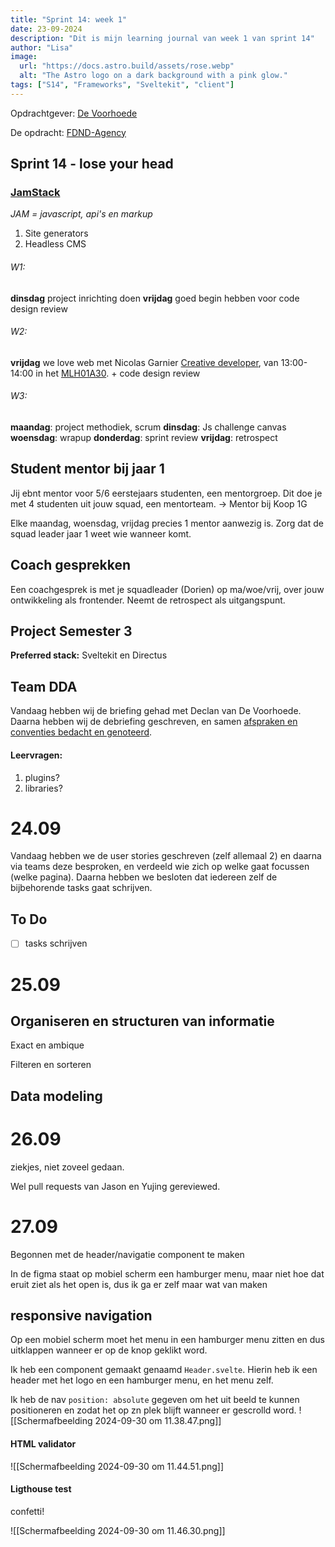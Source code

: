 ```yaml
---
title: "Sprint 14: week 1"
date: 23-09-2024
description: "Dit is mijn learning journal van week 1 van sprint 14"
author: "Lisa"
image:
  url: "https://docs.astro.build/assets/rose.webp"
  alt: "The Astro logo on a dark background with a pink glow."
tags: ["S14", "Frameworks", "Sveltekit", "client"]
---
```


Opdrachtgever: [De Voorhoede](https://www.voorhoede.nl/nl/)

De opdracht: [FDND-Agency](https://github.com/fdnd-agency/voorhoede?tab=readme-ov-file)

## Sprint 14 -  lose your head

### [JamStack](https://jamstack.org/)

*JAM = javascript, api's en markup*

1. Site generators
2. Headless CMS

###### W1:
**dinsdag** project inrichting doen
**vrijdag** goed begin hebben voor code design review
###### W2: 
**vrijdag** we love web met Nicolas Garnier [Creative developer](https://nico.computer/ "https://nico.computer/"), van 13:00-14:00 in het [MLH01A30](https://www.hva.nl/locaties/hva-locaties/muller-lulofshuis.html "Locatie Muller-Lulofshuis (MLH)"). + code design review

###### W3:
**maandag**: project methodiek, scrum
**dinsdag**: Js challenge canvas 
**woensdag**: wrapup
**donderdag**: sprint review
**vrijdag**: retrospect

## Student mentor bij jaar 1 

Jij ebnt mentor voor 5/6 eerstejaars studenten, een mentorgroep. Dit doe je met 4 studenten uit jouw squad, een mentorteam.
-> Mentor bij Koop 1G

Elke maandag, woensdag, vrijdag precies 1 mentor aanwezig is.
Zorg dat de squad leader jaar 1 weet wie wanneer komt.

## Coach gesprekken

Een coachgesprek is met je squadleader (Dorien) op ma/woe/vrij, over jouw ontwikkeling als frontender. Neemt de retrospect als uitgangspunt.

## Project Semester 3

**Preferred stack:** Sveltekit en Directus


## Team DDA

Vandaag hebben wij de briefing gehad met Declan van De Voorhoede. Daarna hebben wij de debriefing geschreven, en samen [afspraken en conventies bedacht en genoteerd](https://github.com/orgs/fdnd-agency/projects/40/views/1?pane=issue&itemId=80749387).

#### Leervragen:

1. plugins?
2. libraries?

# 24.09

Vandaag hebben we de user stories geschreven (zelf allemaal 2) en daarna via teams deze besproken, en verdeeld wie zich op welke gaat focussen (welke pagina). Daarna hebben we besloten dat iedereen zelf de bijbehorende tasks gaat schrijven.



## To Do
- [ ] tasks schrijven


# 25.09 

## Organiseren en structuren van informatie

Exact en ambique

Filteren en sorteren

## Data modeling


# 26.09

ziekjes, niet zoveel gedaan.

Wel pull requests van Jason en Yujing gereviewed.

# 27.09

Begonnen met de header/navigatie component te maken

In de figma staat op mobiel scherm een hamburger menu, maar niet hoe dat eruit ziet als het open is, dus ik ga er zelf maar wat van maken

## responsive navigation

Op een mobiel scherm moet het menu in een hamburger menu zitten en dus uitklappen wanneer er op de knop geklikt word. 

Ik heb een component gemaakt genaamd `Header.svelte`. Hierin heb ik een header met het logo en een hamburger menu, en het menu zelf.

Ik heb de nav `position: absolute` gegeven om het uit beeld te kunnen positioneren en zodat het op zn plek blijft wanneer er gescrolld word. 
![[Scherm­afbeelding 2024-09-30 om 11.38.47.png]]
#### HTML validator

![[Scherm­afbeelding 2024-09-30 om 11.44.51.png]]

#### Ligthouse test

confetti!

![[Scherm­afbeelding 2024-09-30 om 11.46.30.png]]



